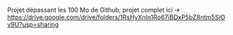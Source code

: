 Projet dépassant les 100 Mo de Github, projet complet ici -> https://drive.google.com/drive/folders/1RsHyXnIn1Ro67iBDxP5bZ8ntm5SjOv9U?usp=sharing
